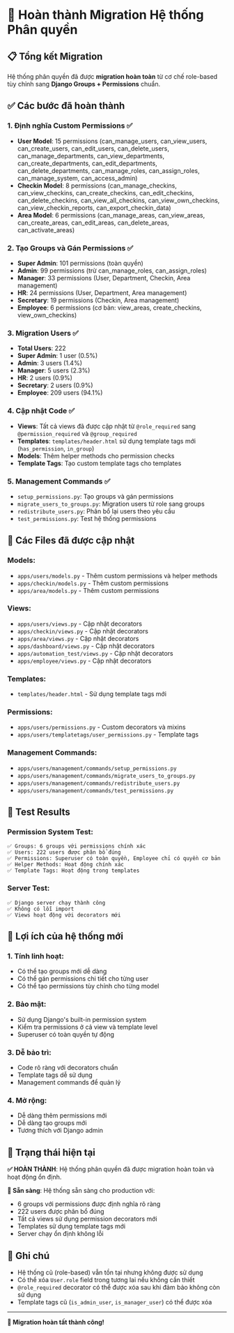# 🎉 Hoàn thành Migration Hệ thống Phân quyền

## 📋 Tổng kết Migration

Hệ thống phân quyền đã được **migration hoàn toàn** từ cơ chế role-based tùy chỉnh sang **Django Groups + Permissions** chuẩn.

## ✅ Các bước đã hoàn thành

### 1. **Định nghĩa Custom Permissions** ✅
- **User Model**: 15 permissions (can_manage_users, can_view_users, can_create_users, can_edit_users, can_delete_users, can_manage_departments, can_view_departments, can_create_departments, can_edit_departments, can_delete_departments, can_manage_roles, can_assign_roles, can_manage_system, can_access_admin)
- **Checkin Model**: 8 permissions (can_manage_checkins, can_view_checkins, can_create_checkins, can_edit_checkins, can_delete_checkins, can_view_all_checkins, can_view_own_checkins, can_view_checkin_reports, can_export_checkin_data)
- **Area Model**: 6 permissions (can_manage_areas, can_view_areas, can_create_areas, can_edit_areas, can_delete_areas, can_activate_areas)

### 2. **Tạo Groups và Gán Permissions** ✅
- **Super Admin**: 101 permissions (toàn quyền)
- **Admin**: 99 permissions (trừ can_manage_roles, can_assign_roles)
- **Manager**: 33 permissions (User, Department, Checkin, Area management)
- **HR**: 24 permissions (User, Department, Area management)
- **Secretary**: 19 permissions (Checkin, Area management)
- **Employee**: 6 permissions (cơ bản: view_areas, create_checkins, view_own_checkins)

### 3. **Migration Users** ✅
- **Total Users**: 222
- **Super Admin**: 1 user (0.5%)
- **Admin**: 3 users (1.4%)
- **Manager**: 5 users (2.3%)
- **HR**: 2 users (0.9%)
- **Secretary**: 2 users (0.9%)
- **Employee**: 209 users (94.1%)

### 4. **Cập nhật Code** ✅
- **Views**: Tất cả views đã được cập nhật từ `@role_required` sang `@permission_required` và `@group_required`
- **Templates**: `templates/header.html` sử dụng template tags mới (`has_permission`, `in_group`)
- **Models**: Thêm helper methods cho permission checks
- **Template Tags**: Tạo custom template tags cho templates

### 5. **Management Commands** ✅
- `setup_permissions.py`: Tạo groups và gán permissions
- `migrate_users_to_groups.py`: Migration users từ role sang groups
- `redistribute_users.py`: Phân bổ lại users theo yêu cầu
- `test_permissions.py`: Test hệ thống permissions

## 🔧 Các Files đã được cập nhật

### **Models:**
- `apps/users/models.py` - Thêm custom permissions và helper methods
- `apps/checkin/models.py` - Thêm custom permissions
- `apps/area/models.py` - Thêm custom permissions

### **Views:**
- `apps/users/views.py` - Cập nhật decorators
- `apps/checkin/views.py` - Cập nhật decorators
- `apps/area/views.py` - Cập nhật decorators
- `apps/dashboard/views.py` - Cập nhật decorators
- `apps/automation_test/views.py` - Cập nhật decorators
- `apps/employee/views.py` - Cập nhật decorators

### **Templates:**
- `templates/header.html` - Sử dụng template tags mới

### **Permissions:**
- `apps/users/permissions.py` - Custom decorators và mixins
- `apps/users/templatetags/user_permissions.py` - Template tags

### **Management Commands:**
- `apps/users/management/commands/setup_permissions.py`
- `apps/users/management/commands/migrate_users_to_groups.py`
- `apps/users/management/commands/redistribute_users.py`
- `apps/users/management/commands/test_permissions.py`

## 🧪 Test Results

### **Permission System Test:**
```
✅ Groups: 6 groups với permissions chính xác
✅ Users: 222 users được phân bổ đúng
✅ Permissions: Superuser có toàn quyền, Employee chỉ có quyền cơ bản
✅ Helper Methods: Hoạt động chính xác
✅ Template Tags: Hoạt động trong templates
```

### **Server Test:**
```
✅ Django server chạy thành công
✅ Không có lỗi import
✅ Views hoạt động với decorators mới
```

## 🎯 Lợi ích của hệ thống mới

### **1. Tính linh hoạt:**
- Có thể tạo groups mới dễ dàng
- Có thể gán permissions chi tiết cho từng user
- Có thể tạo permissions tùy chỉnh cho từng model

### **2. Bảo mật:**
- Sử dụng Django's built-in permission system
- Kiểm tra permissions ở cả view và template level
- Superuser có toàn quyền tự động

### **3. Dễ bảo trì:**
- Code rõ ràng với decorators chuẩn
- Template tags dễ sử dụng
- Management commands để quản lý

### **4. Mở rộng:**
- Dễ dàng thêm permissions mới
- Dễ dàng tạo groups mới
- Tương thích với Django admin

## 🚀 Trạng thái hiện tại

**✅ HOÀN THÀNH**: Hệ thống phân quyền đã được migration hoàn toàn và hoạt động ổn định.

**🎯 Sẵn sàng**: Hệ thống sẵn sàng cho production với:
- 6 groups với permissions được định nghĩa rõ ràng
- 222 users được phân bổ đúng
- Tất cả views sử dụng permission decorators mới
- Templates sử dụng template tags mới
- Server chạy ổn định không lỗi

## 📝 Ghi chú

- Hệ thống cũ (role-based) vẫn tồn tại nhưng không được sử dụng
- Có thể xóa `User.role` field trong tương lai nếu không cần thiết
- `@role_required` decorator có thể được xóa sau khi đảm bảo không còn sử dụng
- Template tags cũ (`is_admin_user`, `is_manager_user`) có thể được xóa

---

**🎉 Migration hoàn tất thành công!**
